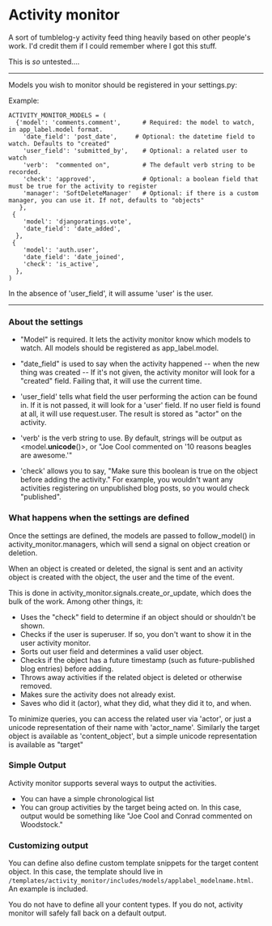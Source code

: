 # Activity monitor

A sort of tumblelog-y activity feed thing heavily based on other people's work. I'd credit them if I could remember where I got this stuff.

This is *so* untested....

--------

Models you wish to monitor should be registered in your settings.py:

Example:

    ACTIVITY_MONITOR_MODELS = (
      {'model': 'comments.comment',      # Required: the model to watch, in app_label.model format.
        'date_field': 'post_date',     # Optional: the datetime field to watch. Defaults to "created"
        'user_field': 'submitted_by',    # Optional: a related user to watch
        'verb':  "commented on",         # The default verb string to be recorded.
        'check': 'approved',             # Optional: a boolean field that must be true for the activity to register
        'manager': 'SoftDeleteManager'   # Optional: if there is a custom manager, you can use it. If not, defaults to "objects"
       },
     {
        'model': 'djangoratings.vote',
        'date_field': 'date_added',
      },
     {
        'model': 'auth.user',
        'date_field': 'date_joined',
        'check': 'is_active',
      }, 
    )


In the absence of 'user_field', it will assume 'user' is the user.

--------

### About the settings
* "Model" is required. It lets the activity monitor know which models to watch. All models should be registered as app_label.model.  
* "date_field" is used to say when the activity happened -- when the new thing was created -- If it's not given, the activity monitor will look for a "created" field. Failing that, it will use the current time.   

* 'user_field' tells what field the user performing the action can be found in. If it is not passed, it will look for a 'user' field. If no user field is found at all, it will use request.user. The result is stored as "actor" on the activity.

* 'verb' is the verb string to use. By default, strings will be output as <actor> <verb> <model.__unicode__()>, or "Joe Cool commented on '10 reasons beagles are awesome.'"

* 'check' allows you to say, "Make sure this boolean is true on the object before adding the activity." For example, you wouldn't want any activities registering on unpublished blog posts, so you would check "published".  


### What happens when the settings are defined

Once the settings are defined, the models are passed to follow_model() in activity_monitor.managers, which will send a signal on object creation or deletion.

When an object is created or deleted, the signal is sent and an activity object is created with the object, 
the user and the time of the event.

This is done in activity_monitor.signals.create_or_update, which does the bulk of the work. Among other things, it:

* Uses the "check" field to determine if an object should or shouldn't be shown.  
* Checks if the user is superuser. If so, you don't want to show it in the user activity monitor.  
* Sorts out user field and determines a valid user object.  
* Checks if the object has a future timestamp (such as future-published blog entries) before adding.  
* Throws away activities if the related object is deleted or otherwise removed.  
* Makes sure the activity does not already exist.  
* Saves who did it (actor), what they did, what they did it to, and when. 

To minimize queries, you can access the related user via 'actor', or just a unicode representation of their name with 'actor_name'. Similarly the target object is available as 'content_object', but a simple unicode representation is available as "target"

### Simple Output
Activity monitor supports several ways to output the activities.
* You can have a simple chronological list
* You can group activities by the target being acted on. In this case, output would be something like "Joe Cool and Conrad commented on Woodstock."

### Customizing output
You can define also define custom template snippets for the target content object. In this case, the template should live in `/templates/activity_monitor/includes/models/applabel_modelname.html`. An example is included. 

You do not have to define all your content types. If you do not, activity monitor will safely fall back on a default output.
